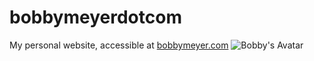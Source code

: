 # bobbymeyerdotcom
My personal website, accessible at [bobbymeyer.com](https://www.bobbymeyer.com)
![Bobby's Avatar](http://www.bobbymeyer.com/assets/images/bobby-sidebar.png)